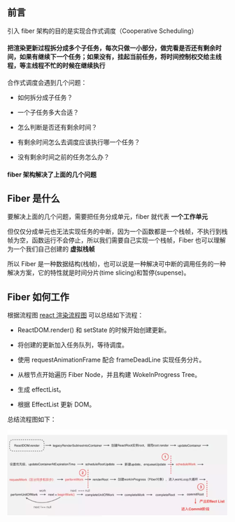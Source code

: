 ## 前言

引入 fiber 架构的目的是实现合作式调度（Cooperative Scheduling）

#### 把渲染更新过程拆分成多个子任务，每次只做一小部分，做完看是否还有剩余时间，如果有继续下一个任务；如果没有，挂起当前任务，将时间控制权交给主线程，等主线程不忙的时候在继续执行

合作式调度会遇到几个问题：

- 如何拆分成子任务？

- 一个子任务多大合适？

- 怎么判断是否还有剩余时间？

- 有剩余时间怎么去调度应该执行哪一个任务？

- 没有剩余时间之前的任务怎么办？

#### fiber 架构解决了上面的几个问题

## Fiber 是什么

要解决上面的几个问题，需要把任务分成单元，fiber 就代表 <strong>一个工作单元</strong>

但仅仅分成单元也无法实现任务的中断，因为一个函数都是一个栈帧，不执行到栈帧为空，函数运行不会停止，所以我们需要自己实现一个栈帧，Fiber 也可以理解为一个我们自己创建的 <strong>虚拟栈帧</strong>

所以 Fiber 是一种数据结构(栈帧)，也可以说是一种解决可中断的调用任务的一种解决方案，它的特性就是时间分片(time slicing)和暂停(supense)。


## Fiber 如何工作

根据流程图 <a href="https://github.com/HanLess/react-analysis/blob/master/img/ReactDom.render%E6%89%A7%E8%A1%8C%E6%B5%81%E7%A8%8B%EF%BC%88%E4%BB%8EscheduleRootUpdate%E5%BC%80%E5%A7%8B%EF%BC%89.png">react 渲染流程图</a> 可以总结如下流程：

- ReactDOM.render() 和 setState 的时候开始创建更新。

- 将创建的更新加入任务队列，等待调度。

- 使用 requestAnimationFrame 配合 frameDeadLine 实现任务分片。

- 从根节点开始遍历 Fiber Node，并且构建 WokeInProgress Tree。

- 生成 effectList。

- 根据 EffectList 更新 DOM。

总结流程图如下：

<img src="https://github.com/HanLess/react-analysis/blob/master/img/react%E6%B5%81%E7%A8%8B%2Cpng.png" />








